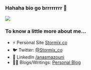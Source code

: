 ### Hahaha bio go brrrrrrrr 👋
![](https://memes.stormix.co/send/memes)

### To know a little more about me...

- ⚡ Personal Site [Stormix.co](http://stormix.co/)
- 🐦 Twitter: [@Stormix_co](https://twitter.com/stormix_co)
- 👥 LinkedIn [/anasmazouni](https://linkedin.com/in/anasmazouni)
- 👨‍💻 Blogs/Writings: [Personal Blog](https://blog.anasmazouni.dev/)

<!--
**Stormix/Stormix** is a ✨ _special_ ✨ repository because its `README.md` (this file) appears on your GitHub profile.

I am a 21 year old, mostly self taught, software engineer from Morocco. I'm passionate about technology, communities, and everything in-between. I've worked with tools ranging from PHP / Laravel, JS/TS, Python, C++ and most web Frontend Technologies (VueJs, React ...) . I love to learn and contribute in any and every possible way. 
Here are some ideas to get you started:

- 🔭 I’m currently working on ...
- 🌱 I’m currently learning ...
- 👯 I’m looking to collaborate on ...
- 🤔 I’m looking for help with ...
- 💬 Ask me about ...
- 📫 How to reach me: ...
- 😄 Pronouns: ...
- ⚡ Fun fact: ...
-->
